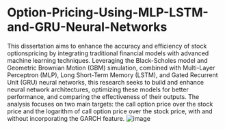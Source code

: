 # Option-Pricing-Using-MLP-LSTM-and-GRU-Neural-Networks
This dissertation aims to enhance the accuracy and efficiency of stock optionspricing by integrating traditional financial models with advanced machine learning techniques. Leveraging the Black-Scholes model and Geometric Brownian Motion (GBM) simulation, combined with Multi-Layer Perceptron (MLP), Long Short-Term Memory (LSTM), and Gated Recurrent Unit (GRU) neural networks, this research seeks to build and enhance neural network architectures, optimizing these models for better performance, and comparing the effectiveness of their outputs. The analysis focuses on two main targets: the call option price over the stock price and the logarithm of call option price over the stock price, with and without incorporating the GARCH feature. 
![image](https://github.com/user-attachments/assets/40ad566d-bcf9-490d-b332-7201657193d6)


